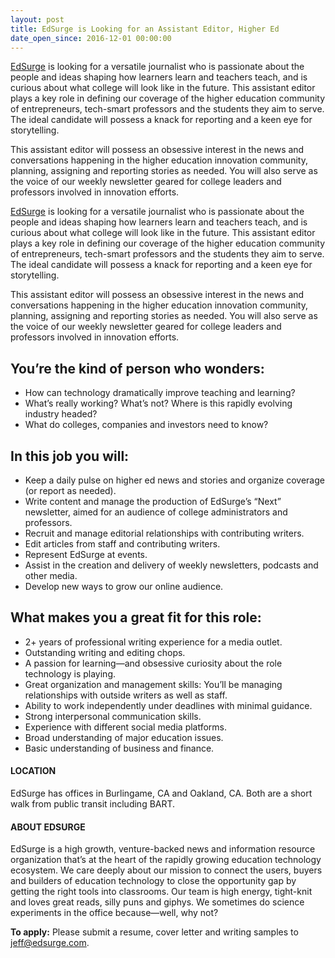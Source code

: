 ```yaml
---
layout: post
title: EdSurge is Looking for an Assistant Editor, Higher Ed
date_open_since: 2016-12-01 00:00:00
---
```


[EdSurge](http://www.edsurge.com) is looking for a versatile journalist who is passionate about the people and ideas shaping how learners learn and teachers teach, and is curious about what college will look like in the future. This assistant editor plays a key role in defining our coverage of the higher education community of entrepreneurs, tech-smart professors and the students they aim to serve. The ideal candidate will possess a knack for reporting and a keen eye for storytelling.

This assistant editor will possess an obsessive interest in the news and conversations happening in the higher education innovation community, planning, assigning and reporting stories as needed. You will also serve as the voice of our weekly newsletter geared for college leaders and professors involved in innovation efforts.

<!--break-->
[EdSurge](http://www.edsurge.com) is looking for a versatile journalist who is passionate about the people and ideas shaping how learners learn and teachers teach, and is curious about what college will look like in the future. This assistant editor plays a key role in defining our coverage of the higher education community of entrepreneurs, tech-smart professors and the students they aim to serve. The ideal candidate will possess a knack for reporting and a keen eye for storytelling.

This assistant editor will possess an obsessive interest in the news and conversations happening in the higher education innovation community, planning, assigning and reporting stories as needed. You will also serve as the voice of our weekly newsletter geared for college leaders and professors involved in innovation efforts.

## You’re the kind of person who wonders:

* How can technology dramatically improve teaching and learning?
* What’s really working? What’s not? Where is this rapidly evolving industry headed?
* What do colleges, companies and investors need to know? 

## In this job you will:

* Keep a daily pulse on higher ed news and stories and organize coverage (or report as needed).
* Write content and manage the production of EdSurge’s “Next” newsletter, aimed for an audience of college administrators and professors.
* Recruit and manage editorial relationships with contributing writers.
* Edit articles from staff and contributing writers.
* Represent EdSurge at events.
* Assist in the creation and delivery of weekly newsletters, podcasts and other media.
* Develop new ways to grow our online audience.

## What makes you a great fit for this role:

* 2+ years of professional writing experience for a media outlet.
* Outstanding writing and editing chops.
* A passion for learning—and obsessive curiosity about the role technology is playing.
* Great organization and management skills: You’ll be managing relationships with outside writers as well as staff.
* Ability to work independently under deadlines with minimal guidance.
* Strong interpersonal communication skills.
* Experience with different social media platforms.
* Broad understanding of major education issues.
* Basic understanding of business and finance.

#### LOCATION
EdSurge has offices in Burlingame, CA and Oakland, CA. Both are a short walk from public transit including BART.

#### ABOUT EDSURGE
EdSurge is a high growth, venture-backed news and information resource organization that’s at the heart of the rapidly growing education technology ecosystem. We care deeply about our mission to connect the users, buyers and builders of education technology to close the opportunity gap by getting the right tools into classrooms. Our team is high energy, tight-knit and loves great reads, silly puns and giphys. We sometimes do science experiments in the office because—well, why not?

**To apply:** Please submit a resume, cover letter and writing samples to <a href="mailto:jeff@edsurge.com" class="button button-rounded button-primary button-large">jeff@edsurge.com</a>.
